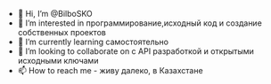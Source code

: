 - 👋 Hi, I’m @BilboSKO
- 👀 I’m interested in программирование,исходный код и создание собственных проектов
- 🌱 I’m currently learning  самостоятельно   
- 💞️ I’m looking to collaborate on  с API разработкой и открытыми исходными ключами
- 📫 How to reach me  - живу далеко, в Казахстане

<!---
BilboSKO/BilboSKO is a ✨ special ✨ repository because its `README.md` (this file) appears on your GitHub profile.
You can click the Preview link to take a look at your changes.
--->
